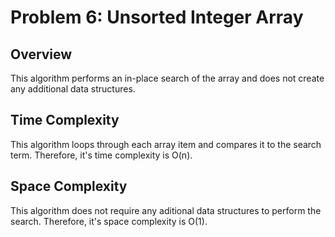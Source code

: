 # Problem 6: Unsorted Integer Array

## Overview

This algorithm performs an in-place search of the array and does not create any additional data structures.

## Time Complexity

This algorithm loops through each array item and compares it to the search term. Therefore, it's time complexity is O(n).

## Space Complexity

This algorithm does not require any aditional data structures to perform the search. Therefore, it's space complexity is O(1).